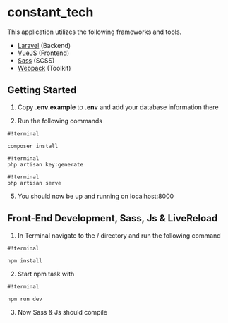 # constant_tech

This application utilizes the following frameworks and tools.

* [Laravel](http://laravel.com) (Backend)
* [VueJS](https://vuejs.org/) (Frontend)
* [Sass](http://sass-lang.com/) (SCSS)
* [Webpack](https://webpack.js.org/) (Toolkit)

## Getting Started ##


1) Copy **.env.example** to **.env** and add your database information there

2) Run the following commands

```
#!terminal

composer install
```

```
#!terminal
php artisan key:generate
```

```
#!terminal
php artisan serve
```

5) You should now be up and running on localhost:8000

## Front-End Development, Sass, Js & LiveReload ##

1) In Terminal navigate to the / directory and run the following command
```
#!terminal

npm install
```

2) Start npm task with
```
#!terminal

npm run dev
```

3) Now Sass & Js should compile

